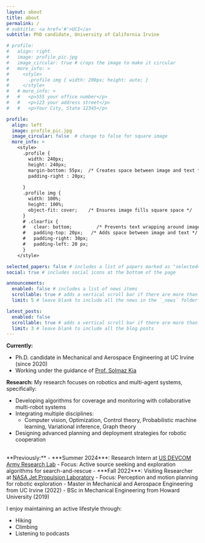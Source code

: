 ```yaml
---
layout: about
title: about
permalink: /
# subtitle: <a href='#'>UCI</a>
subtitle: PhD candidate, University of California Irvine

# profile:
#   align: right
#   image: profile_pic.jpg
#   image_circular: true # crops the image to make it circular
#   more_info: >
#     <style>
#       .profile img { width: 200px; height: auto; }
#     </style>
#   # more_info: >
#   #   <p>555 your office number</p>
#   #   <p>123 your address street</p>
#   #   <p>Your City, State 12345</p>

profile:
  align: left
  image: profile_pic.jpg
  image_circular: false  # change to false for square image
  more_info: >
    <style>
      .profile {
        width: 240px;
        height: 240px;
        margin-bottom: 55px;  /* Creates space between image and text */
        padding-right : 20px;
        
      }
      .profile img {
        width: 100%;
        height: 100%;
        object-fit: cover;    /* Ensures image fills square space */
      }
      # .clearfix {
      #   clear: bottom;         /* Prevents text wrapping around image */
      #   padding-top: 20px;   /* Adds space between image and text */
      #   padding-right: 30px;
      #   padding-left: 20 px;
      }
    </style>

selected_papers: false # includes a list of papers marked as "selected={true}"
social: true # includes social icons at the bottom of the page

announcements:
  enabled: false # includes a list of news items
  scrollable: true # adds a vertical scroll bar if there are more than 3 news items
  limit: 5 # leave blank to include all the news in the `_news` folder

latest_posts:
  enabled: false
  scrollable: true # adds a vertical scroll bar if there are more than 3 new posts items
  limit: 3 # leave blank to include all the blog posts
---
```


**Currently:**
- Ph.D. candidate in Mechanical and Aerospace Engineering at UC Irvine (since 2020)
- Working under the guidance of <a href= 'https://solmaz.eng.uci.edu/'> Prof. Solmaz Kia </a>

**Research:**
My research focuses on robotics and multi-agent systems, specifically:
- Developing algorithms for coverage and monitoring with collaborative multi-robot systems
- Integrating multiple disciplines:
  - Computer vision, Optimization, Control theory, Probabilistic machine learning, Variational inference, Graph theory
- Designing advanced planning and deployment strategies for robotic cooperation


<br>
**Previously:**
- ***Summer 2024***: Research Intern at <a href='https://arl.devcom.army.mil/'>US DEVCOM Army Research Lab</a> 
  - Focus: Active source seeking and exploration algorithms for search-and-rescue
- ***Fall 2022***: Visiting Researcher at <a href='https://www.jpl.nasa.gov/'>NASA Jet Propulsion Laboratory</a>
  - Focus: Perception and motion planning for robotic exploration
- Master in Mechanical and Aerospace Engineering from UC Irvine (2022)
- BSc in Mechanical Engineering from Howard University (2019)


I enjoy maintaining an active lifestyle through:
- Hiking
- Climbing
- Listening to podcasts

